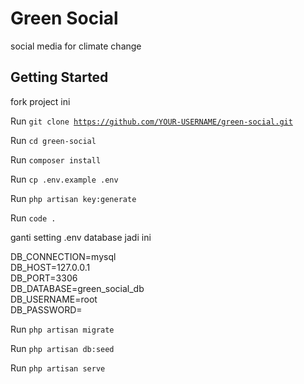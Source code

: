 # Green Social
social media for climate change

## Getting Started
fork project ini

Run <code>git clone https://github.com/YOUR-USERNAME/green-social.git</code>

Run <code>cd green-social</code>

Run <code>composer install</code>

Run <code>cp .env.example .env</code>

Run <code>php artisan key:generate</code>

Run <code>code .</code>

ganti setting .env database jadi ini

DB_CONNECTION=mysql<br>
DB_HOST=127.0.0.1<br>
DB_PORT=3306<br>
DB_DATABASE=green_social_db<br>
DB_USERNAME=root<br>
DB_PASSWORD=

Run <code>php artisan migrate</code>

Run <code>php artisan db:seed</code>

Run <code>php artisan serve</code>
